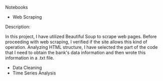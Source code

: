 Notebooks
* Web Scraping
<p>Description:</p>
<p>In this project, I have utilized Beautiful Soup to scrape web pages. Before proceeding with web scraping,  I verified if the site allows this kind of operation. Analyzing HTML structure,  I have selected the part of the code that I need to obtain the bank's data information and then wrote this information in a .txt file.</p>

* Data Cleaning
* Time Series Analysis

